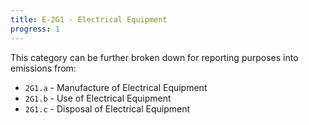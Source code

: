 ```yaml
---
title: E-2G1 - Electrical Equipment
progress: 1
---
```




This category can be further broken down for reporting purposes into emissions from:

- `2G1.a` - Manufacture of Electrical Equipment
- `2G1.b` - Use of Electrical Equipment
- `2G1.c` - Disposal of Electrical Equipment


